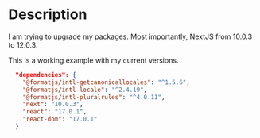 # Description

I am trying to upgrade my packages. Most importantly, NextJS from 10.0.3 to 12.0.3.

This is a working example with my current versions.

```json
  "dependencies": {
    "@formatjs/intl-getcanonicallocales": "^1.5.6",
    "@formatjs/intl-locale": "^2.4.19",
    "@formatjs/intl-pluralrules": "^4.0.11",
    "next": "10.0.3",
    "react": "17.0.1",
    "react-dom": "17.0.1"
  }
```
